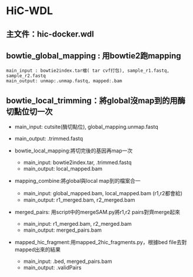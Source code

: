 HiC-WDL
===
主文件：hic-docker.wdl  
---
## bowtie_global_mapping : 用bowtie2跑mapping  
    main_input : bowtie2index.tar檔( tar cvf打包), sample_r1.fastq, sample_r2.fastq  
    main_output: unmap:.unmap.fastq, mapped:.bam  

## bowtie_local_trimming：將global沒map到的用酶切點位切一次  
* main_input: cutsite(酶切點位), global_mapping.unmap.fastq  
* main_output: .trimmed.fastq  

* bowtie_local_mapping:將切完後的基因再map一次  
    * main_input: bowtie2index.tar, .trimmed.fastq  
    * main_output: local_mapped.bam  

* mapping_combine:將global與local map到的檔案合一  
    * main_input: global_mapped.bam, local_mapped.bam (r1,r2都會給)  
    * main_output: r1_merged.bam, r2_merged.bam  

* merged_pairs: 用script中的mergeSAM.py將r1,r2 pairs對齊merge起來  
    * main_input: r1_merged.bam, r2_merged.bam  
    * main_output: merged_pairs.bam  

* mapped_hic_fragment:用mapped_2hic_fragments.py，根據bed file去對mapped出來的結果  
    * main_input: .bed, merged_pairs.bam  
    * main_output: .validPairs  

